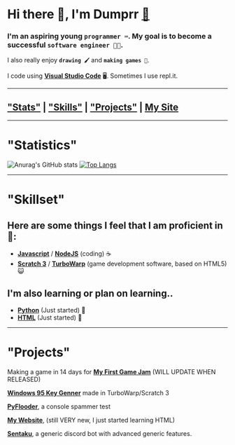 # Hi there 👋, I'm Dumprr [📨](mailto:duhhhmprr@proton.me)
### I'm an aspiring young `programmer ⌨️`. My goal is to become a successful `software engineer 👨‍💻`.
I also really enjoy **`drawing 🖌️`** and **`making games 👾`**. 

I code using [**Visual Studio Code**](https://code.visualstudio.com/) 🖥️. Sometimes I use repl.it.

---

## [**"Stats"**](https://github.com/dumprr#statistics) | [**"Skills"**](https://github.com/dumprr#skillset) | [**"Projects"**](https://github.com/dumprr#projects) | [**My Site**](https://dumprr.github.io/)

---

# "Statistics"

![Anurag's GitHub stats](https://github-readme-stats.vercel.app/api?username=dumprr&show_icons=true&theme=tokyonight)
[![Top Langs](https://github-readme-stats.vercel.app/api/top-langs/?username=dumprr&layout=donut)](https://github.com/anuraghazra/github-readme-stats)

---
# "Skillset"
## Here are some things I feel that I am proficient in 💪:
- [**Javascript**](https://en.wikipedia.org/wiki/JavaScript) / [**NodeJS**](https://nodejs.org/) (coding) ☕
- [**Scratch 3**](https://scratch.mit.edu/) / [**TurboWarp**](https://turbowarp.org/) (game development software, based on HTML5) 😺

## I'm also learning or plan on learning..
- [**Python**](https://www.python.org/) (Just started) 🐍
- [**HTML**](https://en.wikipedia.org/wiki/HTML) (Just started) 📝
---

# "Projects"

Making a game in 14 days for [**My First Game Jam**](https://itch.io/jam/my-first-game-jam-summer-2023) (WILL UPDATE WHEN RELEASED)

[**Windows 95 Key Genner**](https://dumprr.github.io/Win95CDKey/) made in TurboWarp/Scratch 3 

[**PyFlooder**](https://github.com/dumprr/pyflood), a console spammer test

[**My Website**](https://dumprr.github.io/), (still VERY new, I just started learning HTML)

[**Sentaku**](https://github.com/dumprr/Sentaku), a generic discord bot with advanced generic features.
